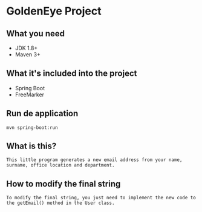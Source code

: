 # GoldenEye Project

## What you need

-   JDK 1.8+
-   Maven 3+

## What it's included into the project

- Spring Boot
- FreeMarker

## Run de application

    mvn spring-boot:run

## What is this?

    This little program generates a new email address from your name, surname, office location and department.

## How to modify the final string

    To modify the final string, you just need to implement the new code to the getEmail() method in the User class.
